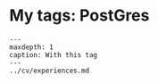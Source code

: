 # My tags: PostGres

```{toctree}
---
maxdepth: 1
caption: With this tag
---
../cv/experiences.md
```
